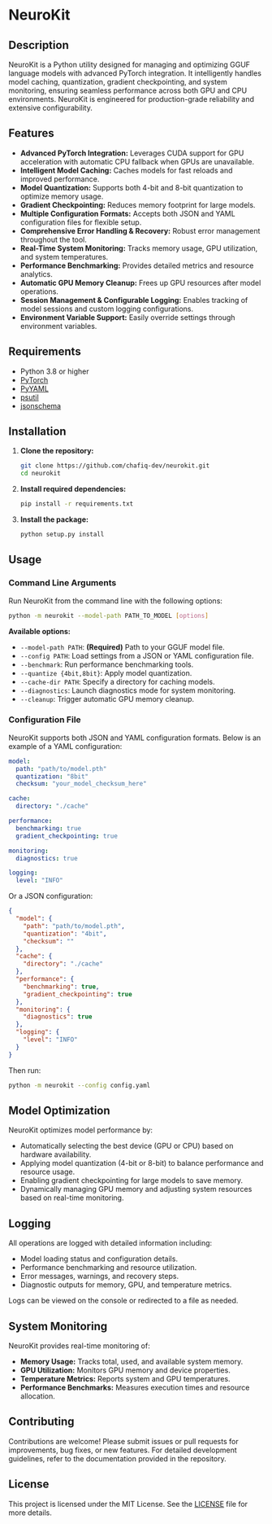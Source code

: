 # NeuroKit

## Description
NeuroKit is a Python utility designed for managing and optimizing GGUF language models with advanced PyTorch integration. It intelligently handles model caching, quantization, gradient checkpointing, and system monitoring, ensuring seamless performance across both GPU and CPU environments. NeuroKit is engineered for production-grade reliability and extensive configurability.

## Features

- **Advanced PyTorch Integration:** Leverages CUDA support for GPU acceleration with automatic CPU fallback when GPUs are unavailable.
- **Intelligent Model Caching:** Caches models for fast reloads and improved performance.
- **Model Quantization:** Supports both 4-bit and 8-bit quantization to optimize memory usage.
- **Gradient Checkpointing:** Reduces memory footprint for large models.
- **Multiple Configuration Formats:** Accepts both JSON and YAML configuration files for flexible setup.
- **Comprehensive Error Handling & Recovery:** Robust error management throughout the tool.
- **Real-Time System Monitoring:** Tracks memory usage, GPU utilization, and system temperatures.
- **Performance Benchmarking:** Provides detailed metrics and resource analytics.
- **Automatic GPU Memory Cleanup:** Frees up GPU resources after model operations.
- **Session Management & Configurable Logging:** Enables tracking of model sessions and custom logging configurations.
- **Environment Variable Support:** Easily override settings through environment variables.

## Requirements

- Python 3.8 or higher
- [PyTorch](https://pytorch.org/)
- [PyYAML](https://pyyaml.org/)
- [psutil](https://pypi.org/project/psutil/)
- [jsonschema](https://pypi.org/project/jsonschema/)

## Installation

1. **Clone the repository:**
   ```bash
   git clone https://github.com/chafiq-dev/neurokit.git
   cd neurokit
   ```

2. **Install required dependencies:**
   ```bash
   pip install -r requirements.txt
   ```

3. **Install the package:**
   ```bash
   python setup.py install
   ```

## Usage

### Command Line Arguments

Run NeuroKit from the command line with the following options:
```bash
python -m neurokit --model-path PATH_TO_MODEL [options]
```

**Available options:**
- `--model-path PATH`: **(Required)** Path to your GGUF model file.
- `--config PATH`: Load settings from a JSON or YAML configuration file.
- `--benchmark`: Run performance benchmarking tools.
- `--quantize {4bit,8bit}`: Apply model quantization.
- `--cache-dir PATH`: Specify a directory for caching models.
- `--diagnostics`: Launch diagnostics mode for system monitoring.
- `--cleanup`: Trigger automatic GPU memory cleanup.

### Configuration File

NeuroKit supports both JSON and YAML configuration formats. Below is an example of a YAML configuration:

```yaml
model:
  path: "path/to/model.pth"
  quantization: "8bit"
  checksum: "your_model_checksum_here"

cache:
  directory: "./cache"

performance:
  benchmarking: true
  gradient_checkpointing: true

monitoring:
  diagnostics: true

logging:
  level: "INFO"
```

Or a JSON configuration:
```json
{
  "model": {
    "path": "path/to/model.pth",
    "quantization": "4bit",
    "checksum": ""
  },
  "cache": {
    "directory": "./cache"
  },
  "performance": {
    "benchmarking": true,
    "gradient_checkpointing": true
  },
  "monitoring": {
    "diagnostics": true
  },
  "logging": {
    "level": "INFO"
  }
}
```

Then run:
```bash
python -m neurokit --config config.yaml
```

## Model Optimization

NeuroKit optimizes model performance by:
- Automatically selecting the best device (GPU or CPU) based on hardware availability.
- Applying model quantization (4-bit or 8-bit) to balance performance and resource usage.
- Enabling gradient checkpointing for large models to save memory.
- Dynamically managing GPU memory and adjusting system resources based on real-time monitoring.

## Logging

All operations are logged with detailed information including:
- Model loading status and configuration details.
- Performance benchmarking and resource utilization.
- Error messages, warnings, and recovery steps.
- Diagnostic outputs for memory, GPU, and temperature metrics.

Logs can be viewed on the console or redirected to a file as needed.

## System Monitoring

NeuroKit provides real-time monitoring of:
- **Memory Usage:** Tracks total, used, and available system memory.
- **GPU Utilization:** Monitors GPU memory and device properties.
- **Temperature Metrics:** Reports system and GPU temperatures.
- **Performance Benchmarks:** Measures execution times and resource allocation.

## Contributing

Contributions are welcome! Please submit issues or pull requests for improvements, bug fixes, or new features. For detailed development guidelines, refer to the documentation provided in the repository.

## License

This project is licensed under the MIT License. See the [LICENSE](LICENSE) file for more details.
